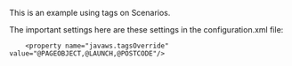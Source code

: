 This is an example using tags on Scenarios.

The important settings here are these settings in the configuration.xml file:

```
    <property name="javaws.tagsOverride" value="@PAGEOBJECT,@LAUNCH,@POSTCODE"/>
```